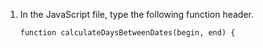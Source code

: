 1. In the JavaScript file, type the following function header.

    ```javascript{:copy}
    function calculateDaysBetweenDates(begin, end) {
    ```
    
